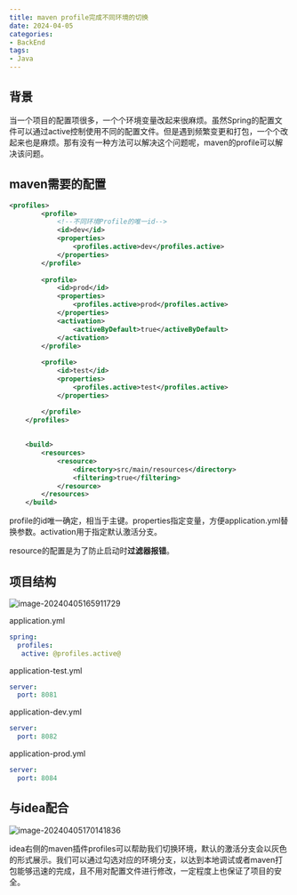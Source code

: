 ```yaml
---
title: maven profile完成不同环境的切换
date: 2024-04-05
categories:
- BackEnd
tags:
- Java
---
```


## 背景

当一个项目的配置项很多，一个个环境变量改起来很麻烦。虽然Spring的配置文件可以通过active控制使用不同的配置文件。但是遇到频繁变更和打包，一个个改起来也是麻烦。那有没有一种方法可以解决这个问题呢，maven的profile可以解决该问题。

## maven需要的配置

```xml
<profiles>
        <profile>
            <!--不同环境Profile的唯一id-->
            <id>dev</id>
            <properties>
                <profiles.active>dev</profiles.active>
            </properties>
        </profile>
        
        <profile>
            <id>prod</id>
            <properties>
                <profiles.active>prod</profiles.active>
            </properties>
            <activation>
                <activeByDefault>true</activeByDefault>
            </activation>
        </profile>
        
        <profile>
            <id>test</id>
            <properties>
                <profiles.active>test</profiles.active>
            </properties>

        </profile>
    </profiles>
    
    
    <build>
        <resources>
            <resource>
                <directory>src/main/resources</directory>
                <filtering>true</filtering>
            </resource>
        </resources>
    </build>
```

profile的id唯一确定，相当于主键。properties指定变量，方便application.yml替换参数。activation用于指定默认激活分支。

resource的配置是为了防止启动时**过滤器报错**。

## 项目结构

![image-20240405165911729](https://md-img-market.oss-cn-beijing.aliyuncs.com/img/image-20240405165911729.png)

application.yml

```yml
spring:
  profiles:
   active: @profiles.active@
```

application-test.yml

```yml
server:
  port: 8081
```

application-dev.yml

```yml
server:
  port: 8082
```

application-prod.yml

```yml
server:
  port: 8084
```

## 与idea配合

![image-20240405170141836](https://md-img-market.oss-cn-beijing.aliyuncs.com/img/image-20240405170141836.png)

idea右侧的maven插件profiles可以帮助我们切换环境，默认的激活分支会以灰色的形式展示。我们可以通过勾选对应的环境分支，以达到本地调试或者maven打包能够迅速的完成，且不用对配置文件进行修改，一定程度上也保证了项目的安全。